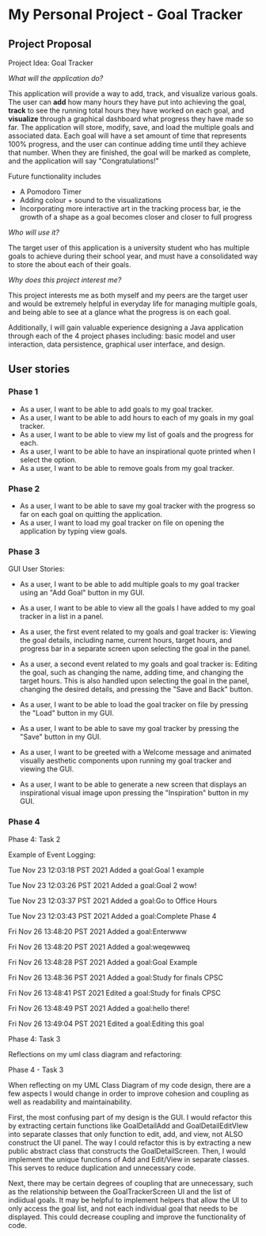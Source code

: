 # My Personal Project - Goal Tracker

## Project Proposal

Project Idea: Goal Tracker 

*What will the application do?*

This application will provide a way to add, track, and visualize various goals. 
The user can **add** how many hours they have put into achieving the goal, **track** to see the running 
total hours they have worked on each goal, and **visualize** through a graphical dashboard what progress they have made 
so far. The application will store, modify, save, and load the multiple goals and associated data. Each goal will have a 
set amount of time that represents 100% progress, and the user can continue adding time until they achieve that number. When they are 
finished, the goal will be marked as complete, and the application will say "Congratulations!"

Future functionality includes
- A Pomodoro Timer
- Adding colour + sound to the visualizations
- Incorporating more interactive art in the tracking process bar, ie the growth of a shape as a goal becomes closer and closer to full progress


*Who will use it?*

The target user of this application is a university student who has multiple goals to achieve during their school year,
and must have a consolidated way to store the about each of their goals.

*Why does this project interest me?*

This project interests me as both myself and my peers are the target user and would be extremely helpful in everyday life for managing multiple goals, and being 
able to see at a glance what the progress is on each goal.  

Additionally, I will gain valuable experience designing a Java application through each of the 4 project phases including: basic model and user interaction, data
persistence, graphical user interface, and design.

## User stories

### Phase 1 
- As a user, I want to be able to add goals to my goal tracker.
- As a user, I want to be able to add hours to each of my goals in my goal tracker.
- As a user, I want to be able to view my list of goals and the progress for each.
- As a user, I want to be able to have an inspirational quote printed when I select the option.
- As a user, I want to be able to remove goals from my goal tracker.
### Phase 2
- As a user, I want to be able to save my goal tracker with the progress so far on each goal on quitting the application. 
- As a user, I want to load my goal tracker on file on opening the application by typing view goals.
### Phase 3
GUI User Stories:
- As a user, I want to be able to add multiple goals to my goal tracker using an "Add Goal" button in my GUI.
- As a user, I want to be able to view all the goals I have added to my goal tracker in a list in a panel.

- As a user, the first event related to my goals and goal tracker is: Viewing the goal details, including name, current hours, target hours, and progress bar in a separate screen upon selecting the goal in the panel.
- As a user, a second event related to my goals and goal tracker is: Editing the goal, such as changing the name, adding time, and changing the target hours. This is also handled upon selecting the goal in the panel, changing the desired details, and pressing the "Save and Back" button.
- As a user, I want to be able to load the goal tracker on file by pressing the "Load" button in my GUI.
- As a user, I want to be able to save my goal tracker by pressing the "Save" button in my GUI.
- As a user, I want to be greeted with a Welcome message and animated visually aesthetic components upon running my goal tracker and viewing the GUI.
- As a user, I want to be able to generate a new screen that displays an inspirational visual image upon pressing the "Inspiration" button in my GUI.

### Phase 4

Phase 4: Task 2

Example of Event Logging:

Tue Nov 23 12:03:18 PST 2021
Added a goal:Goal 1 example


Tue Nov 23 12:03:26 PST 2021
Added a goal:Goal 2 wow!


Tue Nov 23 12:03:37 PST 2021
Added a goal:Go to Office Hours


Tue Nov 23 12:03:43 PST 2021
Added a goal:Complete Phase 4


Fri Nov 26 13:48:20 PST 2021
Added a goal:Enterwww


Fri Nov 26 13:48:20 PST 2021
Added a goal:weqewweq


Fri Nov 26 13:48:28 PST 2021
Added a goal:Goal Example


Fri Nov 26 13:48:36 PST 2021
Added a goal:Study for finals CPSC


Fri Nov 26 13:48:41 PST 2021
Edited a goal:Study for finals CPSC


Fri Nov 26 13:48:49 PST 2021
Added a goal:hello there!


Fri Nov 26 13:49:04 PST 2021
Edited a goal:Editing this goal


Phase 4: Task 3

Reflections on my uml class diagram and refactoring:

Phase 4 - Task 3

When reflecting on my UML Class Diagram of my code design, there are a few aspects I would change in order to improve cohesion and coupling as well as readability and maintainability.

First, the most confusing part of my design is the GUI. I would refactor this by extracting certain functions like GoalDetailAdd and GoalDetailEditVIew into separate classes that only function to edit, add, and view, not ALSO construct the UI panel. The way I could refactor this is by extracting a new public abstract class that constructs the GoalDetailScreen. Then, I would implement the unique functions of Add and Edit/View in separate classes. This serves to reduce duplication and unnecessary code.

Next, there may be certain degrees of coupling that are unnecessary, such as the relationship between the GoalTrackerScreen UI and the list of indiidual goals. It may be helpful to implement helpers that allow the UI to only access the goal list, and not each individual goal that needs to be displayed. This could decrease coupling and improve the functionality of code.
